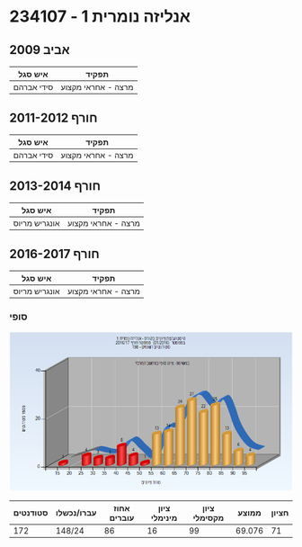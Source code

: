 # 234107 - אנליזה נומרית 1

## אביב 2009

| איש סגל | תפקיד |
| ---- | ---- |
| סידי אברהם | מרצה - אחראי מקצוע |

## חורף 2011-2012

| איש סגל | תפקיד |
| ---- | ---- |
| סידי אברהם | מרצה - אחראי מקצוע |

## חורף 2013-2014

| איש סגל | תפקיד |
| ---- | ---- |
| אונגריש מריוס | מרצה - אחראי מקצוע |

## חורף 2016-2017

| איש סגל | תפקיד |
| ---- | ---- |
| אונגריש מריוס | מרצה - אחראי מקצוע |

### סופי

![201601 Finals](201601/Finals.png)

| סטודנטים | עברו/נכשלו | אחוז עוברים | ציון מינימלי | ציון מקסימלי | ממוצע | חציון |
| ---- | ---- | ---- | ---- | ---- | ---- | ---- |
| 172 | 148/24 | 86 | 16 | 99 | 69.076 | 71 |

